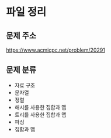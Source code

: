 # 파일 정리
## 문제 주소
https://www.acmicpc.net/problem/20291

## 문제 분류
- 자료 구조
- 문자열
- 정렬
- 해시를 사용한 집합과 맵
- 트리를 사용한 집합과 맵
- 파싱
- 집합과 맵
